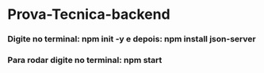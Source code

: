 # Prova-Tecnica-backend
### Digite no terminal: npm init -y e depois: npm install json-server
### Para rodar digite no terminal: npm start
